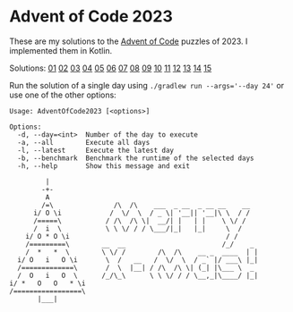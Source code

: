 # Advent of Code 2023
These are my solutions to the [Advent of Code](https://adventofcode.com/2023/) puzzles of 2023.
I implemented them in Kotlin.

Solutions:
[01](https://github.com/breisa/aoc2023/tree/main/src/main/kotlin/de/breisa/aoc2023/days/Day01.kt)
[02](https://github.com/breisa/aoc2023/tree/main/src/main/kotlin/de/breisa/aoc2023/days/Day02.kt)
[03](https://github.com/breisa/aoc2023/tree/main/src/main/kotlin/de/breisa/aoc2023/days/Day03.kt)
[04](https://github.com/breisa/aoc2023/tree/main/src/main/kotlin/de/breisa/aoc2023/days/Day04.kt)
[05](https://github.com/breisa/aoc2023/tree/main/src/main/kotlin/de/breisa/aoc2023/days/Day05.kt)
[06](https://github.com/breisa/aoc2023/tree/main/src/main/kotlin/de/breisa/aoc2023/days/Day06.kt)
[07](https://github.com/breisa/aoc2023/tree/main/src/main/kotlin/de/breisa/aoc2023/days/Day07.kt)
[08](https://github.com/breisa/aoc2023/tree/main/src/main/kotlin/de/breisa/aoc2023/days/Day08.kt)
[09](https://github.com/breisa/aoc2023/tree/main/src/main/kotlin/de/breisa/aoc2023/days/Day09.kt)
[10](https://github.com/breisa/aoc2023/tree/main/src/main/kotlin/de/breisa/aoc2023/days/Day10.kt)
[11](https://github.com/breisa/aoc2023/tree/main/src/main/kotlin/de/breisa/aoc2023/days/Day11.kt)
[12](https://github.com/breisa/aoc2023/tree/main/src/main/kotlin/de/breisa/aoc2023/days/Day12.kt)
[13](https://github.com/breisa/aoc2023/tree/main/src/main/kotlin/de/breisa/aoc2023/days/Day13.kt)
[14](https://github.com/breisa/aoc2023/tree/main/src/main/kotlin/de/breisa/aoc2023/days/Day14.kt)
[15](https://github.com/breisa/aoc2023/tree/main/src/main/kotlin/de/breisa/aoc2023/days/Day15.kt)


Run the solution of a single day using
```./gradlew run --args='--day 24'``` or use one of the other options:
```
Usage: AdventOfCode2023 [<options>]

Options:
  -d, --day=<int>  Number of the day to execute
  -a, --all        Execute all days
  -l, --latest     Execute the latest day
  -b, --benchmark  Benchmark the runtime of the selected days
  -h, --help       Show this message and exit
```

```
         |
        -+-
         A
        /=\               /\  /\    ___  _ __  _ __ __    __
      i/ O \i            /  \/  \  / _ \| '__|| '__|\ \  / /
      /=====\           / /\  /\ \|  __/| |   | |    \ \/ /
      /  i  \           \ \ \/ / / \___/|_|   |_|     \  /
    i/ O * O \i                                       / /
    /=========\        __  __                        /_/    _
    /  *   *  \        \ \/ /        /\  /\    __ _  ____  | |
  i/ O   i   O \i       \  /   __   /  \/  \  / _` |/ ___\ |_|
  /=============\       /  \  |__| / /\  /\ \| (_| |\___ \  _
  /  O   i   O  \      /_/\_\      \ \ \/ / / \__,_|\____/ |_|
i/ *   O   O   * \i
/=================\
       |___|

```
